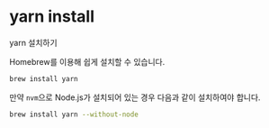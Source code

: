 # yarn install

yarn 설치하기

Homebrew를 이용해 쉽게 설치할 수 있습니다.

```bash
brew install yarn
```

만약 `nvm`으로 Node.js가 설치되어 있는 경우 다음과 같이 설치하여야 합니다.

```bash
brew install yarn --without-node
```
